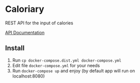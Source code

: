 # Caloriary

REST API for the input of calories

[API Documentation](https://documenter.getpostman.com/view/1523209/RzffKqKp)

## Install

1. Run `cp docker-compose.dist.yml docker-compose.yml`
2. Edit file `docker-compose.yml` for your needs
3. Run `docker-compose up` and enjoy (by default app will run on localhost:8080)
